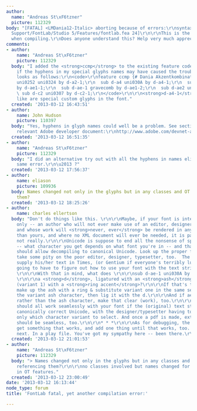 ```yaml
---
author:
  name: "Andreas St\xF6tzner"
  picture: 112329
body: "[FATAL] <LMDania12-Italic> aborting because of errors:\r\nsyntax error at \"-\"\r\n[/Users/andreasstotzner/Library/Application
  Support/FontLab/Studio 5/Features/fontlab.fea 24]\r\n\r\nThis is the message I get
  when compiling.\r\nDoes anyone understand this? Help very much appreciated."
comments:
- author:
    name: "Andreas St\xF6tzner"
    picture: 112329
  body: "I added the <strong>ccmp</strong> to the existing feature code. Now I wonder
    if the hyphens in my special glyphs names may have caused the trouble. The beginning
    looks as follows:\r\n<code>\r\nfeature ccmp {# Dania Akzentkombinationen\r\n  sub
    uni0252 uni0324 by d-a2-1;\r\n  sub d-a4 uni030A by d-a4-1;\r\n  sub d-ae-1 uni030A
    by d-ae1-1;\r\n  sub d-ae-1 gravecomb by d-ae1-2;\r\n  sub d-ae2 uni030A by d-ae2-1;\r\n
    \ sub d-c2 uni0307 by d-c2-1;\r\n</code>\r\n\r\n<strong>d-a4-1</strong> and the
    like are special custom glyphs in the font."
  created: '2013-03-12 16:43:51'
- author:
    name: John Hudson
    picture: 110397
  body: "Yes, hyphens in glyph names could well be a problem. See section 4 of the
    relevant Adobe developer document:\r\nhttp://www.adobe.com/devnet-archive/opentype/archives/glyphnamelimits.html"
  created: '2013-03-12 16:51:35'
- author:
    name: "Andreas St\xF6tzner"
    picture: 112329
  body: "I did an alternative try out with all the hyphens in names eliminated.\r\nThe
    same error.\r\n\u2013 ?"
  created: '2013-03-12 17:56:37'
- author:
    name: eliason
    picture: 109936
  body: Names changed not only in the glyphs but in any classes and OT features referencing
    them?
  created: '2013-03-12 18:25:26'
- author:
    name: charles ellertson
  body: "Don't do things like this. \r\n\r\nMaybe, if your font is intended for dilettantes'
    only -- an author who will not ever make use of an editor, designer, or compositor,
    and whose work will <strong>never, ever</strong> be rendered in any font other
    than yours, and where no XML document will ever be needed, it is passable, but
    not really.\r\n\r\nUnicode is suppose to end all the nonsense of special encodings
    -- what character you get depends on what font you're in -- and that means ccmp
    should allow decompiling to canonical Unicode. Look up the proper form.\r\n\r\nAnd
    take some pity on the poor editor, designer, typesetter, too.  The author will
    supply his/her text in Times, (or Gentium if everyone's terribly lucky), and someone's
    going to have to figure out how to use your font with the text string supplied.
    \r\n\r\nWith that in mind, what does \r\n\r\nsub d-ae-1 uni030A by d-ae1-1;\r\n\r\ninvolve?
    \r\n\r\na <strong>d</strong>, ligatured with an <strong>ash</strong> character
    (variant 1) with a <strong>ring accent</strong>?\r\n\r\nIf that's the case, I'd
    make up the ash with a ring & substitute variant one in the same set where I substituted
    the variant ash character, then lig it with the d.\r\n\r\nAnd if ae is a ligature
    rather than the ash character, make that clear (work), too.\r\n\r\nEverything
    should all work seamlessly with your font if the (original) text stream is in
    canonically correct Unicode, with the designer/typesetter having to figure out
    only which character variant to select. And once a pdf is made, extracting text
    should be seamless, too.\r\n\r\n* * *\r\n\r\nAs for debugging, the old rule is
    get something that works, and add one thing until that works, too. Then add the
    next. In a play file. You've got my sympathy here -- been there.\r\n"
  created: '2013-03-12 21:01:53'
- author:
    name: "Andreas St\xF6tzner"
    picture: 112329
  body: "> Names changed not only in the glyphs but in any classes and OT features
    referencing them?\r\n\r\nno classes involved but names changed for glyphs *and*
    in OT features."
  created: '2013-03-12 23:00:49'
date: '2013-03-12 16:13:44'
node_type: forum
title: 'FontLab fatal, yet another compilation error:'

---
```

